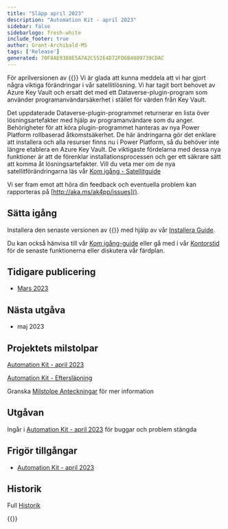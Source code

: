 ```yaml
---
title: "Släpp april 2023"
description: "Automation Kit - april 2023"
sidebar: false
sidebarlogo: fresh-white
include_footer: true
author: Grant-Archibald-MS
tags: ['Release']
generated: 70F8AE9388E5A7A2C552E4D72FD6B4089739CDAC
---
```


För aprilversionen av {{<product-name>}} Vi är glada att kunna meddela att vi har gjort några viktiga förändringar i vår satellitlösning. Vi har tagit bort behovet av Azure Key Vault och ersatt det med ett Dataverse-plugin-program som använder programanvändarsäkerhet i stället för värden från Key Vault. 

Det uppdaterade Dataverse-plugin-programmet returnerar en lista över lösningsartefakter med hjälp av programanvändare som du anger. Behörigheter för att köra plugin-programmet hanteras av nya Power Platform rollbaserad åtkomstsäkerhet. De här ändringarna gör det enklare att installera och alla resurser finns nu i Power Platform, så du behöver inte längre etablera en Azure Key Vault. De viktigaste fördelarna med dessa nya funktioner är att de förenklar installationsprocessen och ger ett säkrare sätt att komma åt lösningsartefakter. Vill du veta mer om de nya satellitförändringarna läs vår [Kom igång - Satellitguide](/sv/get-started/satellite)

Vi ser fram emot att höra din feedback och eventuella problem kan rapporteras på [http://aka.ms/ak4pp/issues]().

## Sätta igång

Installera den senaste versionen av {{<product-name>}} med hjälp av vår [Installera Guide](/sv/get-started/install).

Du kan också hänvisa till vår [Kom igång-guide](/sv/get-started) eller gå med i vår [Kontorstid](/sv/office-hours) för de senaste funktionerna eller diskutera vår färdplan.

## Tidigare publicering

- [Mars 2023](/sv/releases/march-2023)

## Nästa utgåva

- maj 2023

## Projektets milstolpar

[Automation Kit - april 2023](https://github.com/orgs/microsoft/projects/486/views/11)

[Automation Kit - Eftersläpning](https://github.com/orgs/microsoft/projects/486/views/1)

Granska [Milstolpe Anteckningar](/sv/releases/milestones) för mer information

## Utgåvan

Ingår i [Automation Kit - april 2023](https://github.com/microsoft/powercat-automation-kit/releases/tag/AutomationKit-April2023) för buggar och problem stängda

## Frigör tillgångar

- [Automation Kit - april 2023](https://github.com/microsoft/powercat-automation-kit/releases/tag/AutomationKit-April2023)

## Historik

Full [Historik](/sv/releases)

{{<questions name="/content/sv/releases/April-2023.json" completed="Tack för att du ger feedback" showNavigationButtons="false" locale="sv">}}
